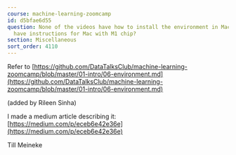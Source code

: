 ```yaml
---
course: machine-learning-zoomcamp
id: d5bfae6d55
question: None of the videos have how to install the environment in Mac, does someone
  have instructions for Mac with M1 chip?
section: Miscellaneous
sort_order: 4110
---
```


Refer to [https://github.com/DataTalksClub/machine-learning-zoomcamp/blob/master/01-intro/06-environment.md](https://github.com/DataTalksClub/machine-learning-zoomcamp/blob/master/01-intro/06-environment.md)

(added by Rileen Sinha)

I made a medium article describing it:[https://medium.com/p/eceb6e42e36e](https://medium.com/p/eceb6e42e36e)

Till Meineke

